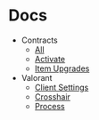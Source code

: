 # Docs

- Contracts
    - [All](https://github.com/igorwessel/docs/Contracts/all.md)
    - [Activate](https://github.com/igorwessel/docs/Contracts/activate.md)
    - [Item Upgrades](https://github.com/igorwessel/docs/Contracts/upgrades.md)
- Valorant
    - [Client Settings](https://github.com/igorwessel/docs/Valorant/clientSettings.md)
    - [Crosshair](https://github.com/igorwessel/docs/Contracts/crossHair.md)
    - [Process](https://github.com/igorwessel/docs/Contracts/process.md)